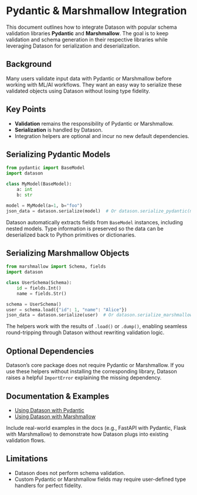 # Pydantic & Marshmallow Integration

This document outlines how to integrate Datason with popular schema validation libraries **Pydantic** and **Marshmallow**. The goal is to keep validation and schema generation in their respective libraries while leveraging Datason for serialization and deserialization.

## Background

Many users validate input data with Pydantic or Marshmallow before working with ML/AI workflows. They want an easy way to serialize these validated objects using Datason without losing type fidelity.

## Key Points

- **Validation** remains the responsibility of Pydantic or Marshmallow.
- **Serialization** is handled by Datason.
- Integration helpers are optional and incur no new default dependencies.

## Serializing Pydantic Models

```python
from pydantic import BaseModel
import datason

class MyModel(BaseModel):
    a: int
    b: str

model = MyModel(a=1, b="foo")
json_data = datason.serialize(model)  # Or datason.serialize_pydantic(model)
```

Datason automatically extracts fields from `BaseModel` instances, including nested models. Type information is preserved so the data can be deserialized back to Python primitives or dictionaries.

## Serializing Marshmallow Objects

```python
from marshmallow import Schema, fields
import datason

class UserSchema(Schema):
    id = fields.Int()
    name = fields.Str()

schema = UserSchema()
user = schema.load({"id": 1, "name": "Alice"})
json_data = datason.serialize(user)  # Or datason.serialize_marshmallow(user)
```

The helpers work with the results of `.load()` or `.dump()`, enabling seamless round-tripping through Datason without rewriting validation logic.

## Optional Dependencies

Datason’s core package does not require Pydantic or Marshmallow. If you use these helpers without installing the corresponding library, Datason raises a helpful `ImportError` explaining the missing dependency.

## Documentation & Examples

- [Using Datason with Pydantic](pydantic-marshmallow-integration.md)
- [Using Datason with Marshmallow](pydantic-marshmallow-integration.md)

Include real-world examples in the docs (e.g., FastAPI with Pydantic, Flask with Marshmallow) to demonstrate how Datason plugs into existing validation flows.

## Limitations

- Datason does not perform schema validation.
- Custom Pydantic or Marshmallow fields may require user-defined type handlers for perfect fidelity.


